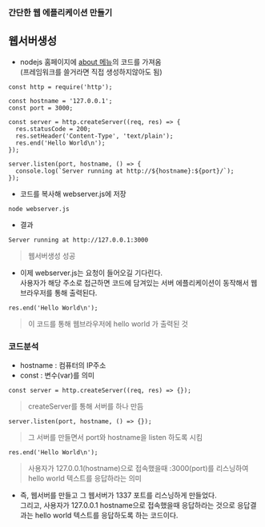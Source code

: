 ### 간단한 웹 에플리케이션 만들기

## 웹서버생성
- nodejs 홈페이지에 [about 메뉴](https://nodejs.org/ko/about/)의 코드를 가져옴<br/>(프레임워크를 쓸거라면 직접 생성하지않아도 됨)
```
const http = require('http');

const hostname = '127.0.0.1';
const port = 3000;

const server = http.createServer((req, res) => {
  res.statusCode = 200;
  res.setHeader('Content-Type', 'text/plain');
  res.end('Hello World\n');
});

server.listen(port, hostname, () => {
  console.log(`Server running at http://${hostname}:${port}/`);
});
```
- 코드를 복사해 webserver.js에 저장
```
node webserver.js
```
- 결과
```
Server running at http://127.0.0.1:3000
```
> 웹서버생성 성공

- 이제 webserver.js는 요청이 들어오길 기다린다.<br/>사용자가 해당 주소로 접근하면 코드에 담겨있는 서버 에플리케이션이 동작해서 웹브라우저를 통해 출력된다.
```
res.end('Hello World\n');
```
> 이 코드를 통해 웹브라우저에 hello world 가 출력된 것


### 코드분석
- hostname : 컴퓨터의 IP주소
- const : 변수(var)를 의미
```
const server = http.createServer((req, res) => {});
```
> createServer를 통해 서버를 하나 만듬
```
server.listen(port, hostname, () => {});
```
> 그 서버를 만들면서 port와 hostname을 listen 하도록 시킴
```
res.end('Hello World\n');
```
> 사용자가 127.0.0.1(hostname)으로 접속했을때 \:3000(port)를 리스닝하여 hello world 텍스트를 응답하라는 의미

- 즉, 웹서버를 만들고 그 웹서버가 1337 포트를 리스닝하게 만들었다.<br/>그리고, 사용자가 127.0.0.1 hostname으로 접속했을때 응답하라는 것으로
응답결과는 hello world 텍스트를 응답하도록 하는 코드이다.
